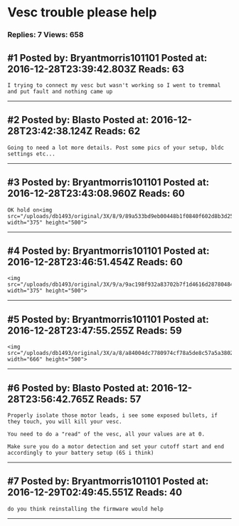 # Vesc trouble please help

### Replies: 7 Views: 658

## \#1 Posted by: Bryantmorris101101 Posted at: 2016-12-28T23:39:42.803Z Reads: 63

```
I trying to connect my vesc but wasn't working so I went to tremmal and put fault and nothing came up
```

---
## \#2 Posted by: Blasto Posted at: 2016-12-28T23:42:38.124Z Reads: 62

```
Going to need a lot more details. Post some pics of your setup, bldc settings etc...
```

---
## \#3 Posted by: Bryantmorris101101 Posted at: 2016-12-28T23:43:08.960Z Reads: 60

```
OK hold on<img src="/uploads/db1493/original/3X/8/9/89a533bd9eb00448b1f0840f602d8b3d25b616ef.jpg" width="375" height="500">
```

---
## \#4 Posted by: Bryantmorris101101 Posted at: 2016-12-28T23:46:51.454Z Reads: 60

```
<img src="/uploads/db1493/original/3X/9/a/9ac198f932a83702b7f1d4616d28780484053da5.jpg" width="375" height="500">
```

---
## \#5 Posted by: Bryantmorris101101 Posted at: 2016-12-28T23:47:55.255Z Reads: 59

```
<img src="/uploads/db1493/original/3X/a/8/a84004dc7780974cf78a5de8c57a5a38020b2d81.jpg" width="666" height="500">
```

---
## \#6 Posted by: Blasto Posted at: 2016-12-28T23:56:42.765Z Reads: 57

```
Properly isolate those motor leads, i see some exposed bullets, if they touch, you will kill your vesc.

You need to do a "read" of the vesc, all your values are at 0.

Make sure you do a motor detection and set your cutoff start and end accordingly to your battery setup (6S i think)
```

---
## \#7 Posted by: Bryantmorris101101 Posted at: 2016-12-29T02:49:45.551Z Reads: 40

```
do you think reinstalling the firmware would help
```

---
